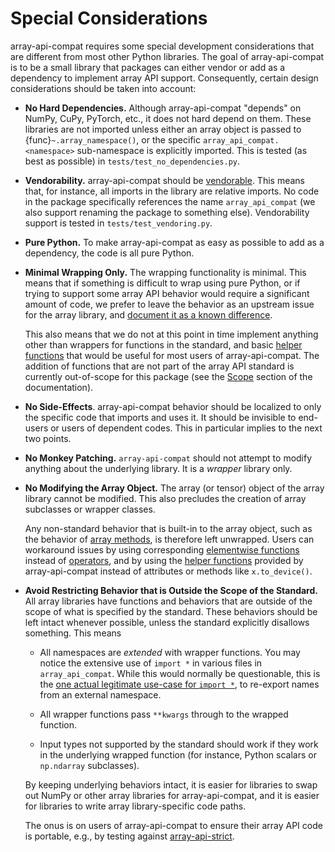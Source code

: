 # Special Considerations

array-api-compat requires some special development considerations that are
different from most other Python libraries. The goal of array-api-compat is to
be a small library that packages can either vendor or add as a dependency to
implement array API support. Consequently, certain design considerations
should be taken into account:

- **No Hard Dependencies.** Although array-api-compat "depends" on NumPy, CuPy,
  PyTorch, etc., it does not hard depend on them. These libraries are not
  imported unless either an array object is passed to
  {func}`~.array_namespace()`, or the specific `array_api_compat.<namespace>`
  sub-namespace is explicitly imported. This is tested (as best as possible)
  in `tests/test_no_dependencies.py`.

- **Vendorability.** array-api-compat should be [vendorable](vendoring). This
  means that, for instance, all imports in the library are relative imports.
  No code in the package specifically references the name `array_api_compat`
  (we also support renaming the package to something else).
  Vendorability support is tested in `tests/test_vendoring.py`.

- **Pure Python.** To make array-api-compat as easy as possible to add as a
  dependency, the code is all pure Python.

- **Minimal Wrapping Only.** The wrapping functionality is minimal. This means
  that if something is difficult to wrap using pure Python, or if trying to
  support some array API behavior would require a significant amount of code,
  we prefer to leave the behavior as an upstream issue for the array library,
  and [document it as a known difference](../supported-array-libraries.md).

  This also means that we do not at this point in time implement anything
  other than wrappers for functions in the standard, and basic [helper
  functions](../helper-functions.rst) that would be useful for most users of
  array-api-compat. The addition of functions that are not part of the array
  API standard is currently out-of-scope for this package (see the
  [Scope](scope) section of the documentation).

- **No Side-Effects**. array-api-compat behavior should be localized to only the
  specific code that imports and uses it. It should be invisible to end-users
  or users of dependent codes. This in particular implies to the next two
  points.

- **No Monkey Patching.** `array-api-compat` should not attempt to modify
  anything about the underlying library. It is a *wrapper* library only.

- **No Modifying the Array Object.** The array (or tensor) object of the array
  library cannot be modified. This also precludes the creation of array
  subclasses or wrapper classes.

  Any non-standard behavior that is built-in to the array object, such as the
  behavior of [array
  methods](https://data-apis.org/array-api/latest/API_specification/array_object.html),
  is therefore left unwrapped. Users can workaround issues by using
  corresponding [elementwise
  functions](https://data-apis.org/array-api/latest/API_specification/elementwise_functions.html)
  instead of
  [operators](https://data-apis.org/array-api/latest/API_specification/array_object.html#operators),
  and by using the [helper functions](../helper-functions.rst) provided by
  array-api-compat instead of attributes or methods like `x.to_device()`.

- **Avoid Restricting Behavior that is Outside the Scope of the Standard.** All
  array libraries have functions and behaviors that are outside of the scope
  of what is specified by the standard. These behaviors should be left intact
  whenever possible, unless the standard explicitly disallows something. This
  means

  - All namespaces are *extended* with wrapper functions. You may notice the
    extensive use of `import *` in various files in `array_api_compat`. While
    this would normally be questionable, this is the [one actual legitimate
    use-case for `import *`](https://peps.python.org/pep-0008/#imports), to
    re-export names from an external namespace.

  - All wrapper functions pass `**kwargs` through to the wrapped function.

  - Input types not supported by the standard should work if they work in the
    underlying wrapped function (for instance, Python scalars or `np.ndarray`
    subclasses).

  By keeping underlying behaviors intact, it is easier for libraries to swap
  out NumPy or other array libraries for array-api-compat, and it is easier
  for libraries to write array library-specific code paths.

  The onus is on users of array-api-compat to ensure their array API code is
  portable, e.g., by testing against [array-api-strict](array-api-strict).

